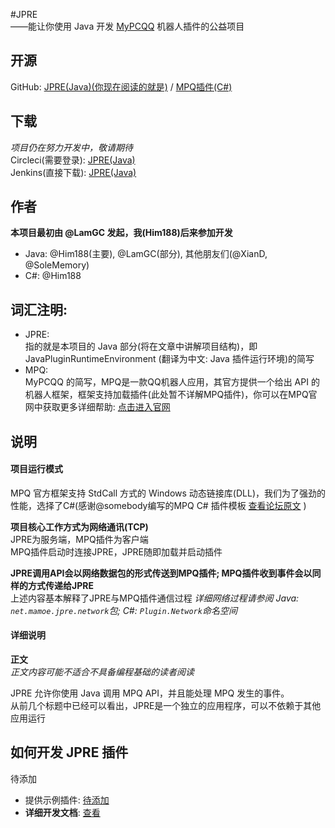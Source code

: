 
#JPRE  
——能让你使用 Java 开发 [MyPCQQ]("http://mypcqq.cc") 机器人插件的公益项目  
  
## 开源  
GitHub: [JPRE(Java)(你现在阅读的就是)]("http://github.com/him188/jpre") / [MPQ插件(C#)]("http:/github.com/him188/jpre-mpq")  

## 下载
*项目仍在努力开发中，敬请期待*  
Circleci(需要登录): [JPRE(Java)]("baidu.com")  
Jenkins(直接下载): [JPRE(Java)]("baidu.com")  

## 作者  
**本项目最初由 @LamGC 发起，我(Him188)后来参加开发**  
- Java: @Him188(主要), @LamGC(部分), 其他朋友们(@XianD, @SoleMemory)
- C#: @Him188

## 词汇注明:   
- JPRE:  
指的就是本项目的 Java 部分(将在文章中讲解项目结构)，即 JavaPluginRuntimeEnvironment (翻译为中文: Java 插件运行环境)的简写    
- MPQ:  
MyPCQQ 的简写，MPQ是一款QQ机器人应用，其官方提供一个给出 API 的机器人框架，框架支持加载插件(此处暂不详解MPQ插件)，你可以在MPQ官网中获取更多详细帮助: [点击进入官网]("http://mypcqq.cc")   

## 说明  
   
#### 项目运行模式   
MPQ 官方框架支持 StdCall 方式的 Windows 动态链接库(DLL)，我们为了强劲的性能，选择了C#(感谢@somebody编写的MPQ C# 插件模板 [查看论坛原文]("TODO") )  
  
**项目核心工作方式为网络通讯(TCP)**  
JPRE为服务端，MPQ插件为客户端  
MPQ插件启动时连接JPRE，JPRE随即加载并启动插件  

**JPRE调用API会以网络数据包的形式传送到MPQ插件; MPQ插件收到事件会以同样的方式传递给JPRE**  
上述内容基本解释了JPRE与MPQ插件通信过程
*详细网络过程请参阅 Java: `net.mamoe.jpre.network`包; C#: `Plugin.Network`命名空间*

#### 详细说明
**正文**  
*正文内容可能不适合不具备编程基础的读者阅读*   
  
JPRE 允许你使用 Java 调用 MPQ API，并且能处理 MPQ 发生的事件。  
从前几个标题中已经可以看出，JPRE是一个独立的应用程序，可以不依赖于其他应用运行  

## 如何开发 JPRE 插件
待添加

- 提供示例插件: <a href="https://github.com/Him188/CQ-JPRE/">待添加</a>
- **详细开发文档**: <a href="https://github.com/Him188/CQ-JPRE/blob/master/Development.md">查看</a>
